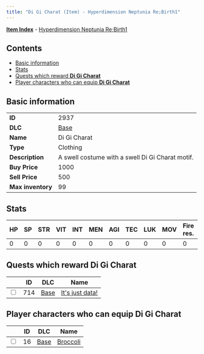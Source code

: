 ```yaml
---
title: "Di Gi Charat (Item) - Hyperdimension Neptunia Re;Birth1"
---
```


[**Item Index**](/neptunia/rb1/item/index.html) - [Hyperdimension Neptunia Re;Birth1](/neptunia/rb1)

## Contents

- [Basic information](#basic-information)
- [Stats](#stats)
- [Quests which reward **Di Gi Charat**](#quests-which-reward-di-gi-charat)
- [Player characters who can equip **Di Gi Charat**](#player-characters-who-can-equip-di-gi-charat)

## Basic information

|   |   |
| -- | -- |
| **ID** | 2937 |
| **DLC** | [Base](/neptunia/rb1/dlc/1-base.html) |
| **Name** | Di Gi Charat |
| **Type** | Clothing |
| **Description** | A swell costume with a swell Di Gi Charat motif. |
| **Buy Price** | 1000 |
| **Sell Price** | 500 |
| **Max inventory** | 99 |


## Stats

| HP | SP | STR | VIT | INT | MEN | AGI | TEC | LUK | MOV | Fire res. | Ice res. | Wind res. | Lightning res. |
| -- | -- | --- | --- | --- | --- | --- | --- | --- | --- | --------- | -------- | --------- | -------------- |
| 0 | 0 | 0 | 0 | 0 | 0 | 0 | 0 | 0 | 0 | 0 | 0 | 10 | 0 |


## Quests which reward **Di Gi Charat**

|    | ID | DLC | Name |
| -- | -- | --- | ---- |
| <input type="checkbox" id="rb1-quest-1-714" class="trackbox" /> | 714 | [Base](/neptunia/rb1/dlc/1-base.html) | [It's just data!](/neptunia/rb1/quest/1-714-its-just-data.html) |


## Player characters who can equip **Di Gi Charat**

|    | ID | DLC | Name |
| -- | -- | --- | ---- |
| <input type="checkbox" id="rb1-player-1-16" class="trackbox" /> | 16 | [Base](/neptunia/rb1/dlc/1-base.html) | [Broccoli](/neptunia/rb1/player/1-16-broccoli.html) |

